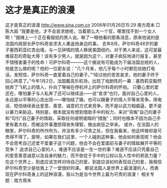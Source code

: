 # 这才是真正的浪漫

这才是真正的浪漫
http://www.sina.com.cn 2006年01月26日15:29 南方周末
□陈大超
“我要是他，才不会哀求她呢，当着那么大一个官，哪里找不到一个女人啊！”报摊上一个正在看报纸的男人说。瞅了一眼他看的那条消息，原来他说的是法国内政部长萨尔科奇哀求夫人重返他身边的事。
去年8月，萨尔科奇48岁的妻子塞西莉亚红杏出墙，与一见钟情的情人移居美国纽约。对于男人来说，这可是最难容忍的奇耻大辱！该有多少男人，就是因为这个，对妻子疯狂地进行报复，甚至不惜残害妻子的性命！可萨尔科奇———这个据说有可能成为下届法国总统的人，他是怎么做的呢？他的一位密友说：“几个月来，他几乎每个小时都在给她打电话，发短信，萨尔科奇一直爱着自己的妻子。”“经过他的苦苦哀求，他的妻子终于回心转意了。”今年1月2日，法国戴高乐机场，出现了戏剧性的一幕：塞西莉亚毅然抛弃了飞机上的情人，扑向了等候在停机坪上的萨尔科奇的怀抱。
只要心里的爱还在，哪怕妻子与人私奔了还可以继续追——说“哀求”也行。面对自己心爱的人，永远是以平等的心态出现——哪怕结了婚，也可以跟妻子的情人平等来竞争。用电话、短信继续表达爱意、善意、诚意的方式来竞争，而不是以武力相威逼，更不是以暴力来胁迫。特别是，根本就没有想到借助手中的权力，来对“背叛”自己的妻子和“勾引”自己妻子的情敌，采取任何或明或暗的“措施”；同时也根本不因为自己手里有着大权，而被这件事激怒得丧失理智，做出疯狂之举来。
或许，在法国人的眼里，萨尔科奇的所作所为，并没有多少可贵之处，但在我看来，他这样做却是可贵得不得了。是呀，如果在我们这里，一个人碰到这种事，他会如何表现呢？他会不会思考自己还爱不爱妻子这个问题，他会不会在爱面前与妻子的情敌展开平等的竞争？
追求自己心爱的人，难道不应该是一生一世的事？难道不应该只凭着自己的爱意善意诚意以及自身的魅力，而不依仗于手中的公权以及人性中的邪恶力量？在这个世界上，到底应该怎样对待自己的爱，到底应该如何表现自己的爱，我相信萨尔科奇至少是给我上了一堂很好的课。
都说法国人是世界上最浪漫的人，而表现在萨尔科奇身上的这种浪漫，我以为是当今世界上最为可贵的浪漫！
相关专题：南方周末 

